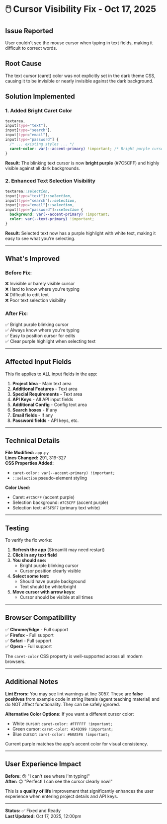 # 🖱️ Cursor Visibility Fix - Oct 17, 2025

## Issue Reported
User couldn't see the mouse cursor when typing in text fields, making it difficult to correct words.

## Root Cause
The text cursor (caret) color was not explicitly set in the dark theme CSS, causing it to be invisible or nearly invisible against the dark background.

## Solution Implemented

### 1. Added Bright Caret Color
```css
textarea, 
input[type="text"], 
input[type="search"], 
input[type="email"], 
input[type="password"] {
  /* ... existing styles ... */
  caret-color: var(--accent-primary) !important; /* Bright purple cursor */
}
```

**Result:** The blinking text cursor is now **bright purple** (#7C5CFF) and highly visible against all dark backgrounds.

### 2. Enhanced Text Selection Visibility
```css
textarea::selection,
input[type="text"]::selection,
input[type="search"]::selection,
input[type="email"]::selection,
input[type="password"]::selection {
  background: var(--accent-primary) !important;
  color: var(--text-primary) !important;
}
```

**Result:** Selected text now has a purple highlight with white text, making it easy to see what you're selecting.

---

## What's Improved

### Before Fix:
❌ Invisible or barely visible cursor  
❌ Hard to know where you're typing  
❌ Difficult to edit text  
❌ Poor text selection visibility  

### After Fix:
✅ Bright purple blinking cursor  
✅ Always know where you're typing  
✅ Easy to position cursor for edits  
✅ Clear purple highlight when selecting text  

---

## Affected Input Fields

This fix applies to ALL input fields in the app:

1. **Project Idea** - Main text area
2. **Additional Features** - Text area
3. **Special Requirements** - Text area  
4. **API Keys** - All API input fields
5. **Additional Config** - Config text area
6. **Search boxes** - If any
7. **Email fields** - If any
8. **Password fields** - API keys, etc.

---

## Technical Details

**File Modified:** `app.py`  
**Lines Changed:** 291, 319-327  
**CSS Properties Added:**
- `caret-color: var(--accent-primary) !important;`
- `::selection` pseudo-element styling

**Color Used:**
- Caret: `#7C5CFF` (accent purple)
- Selection background: `#7C5CFF` (accent purple)
- Selection text: `#F5F5F7` (primary text white)

---

## Testing

To verify the fix works:

1. **Refresh the app** (Streamlit may need restart)
2. **Click in any text field**
3. **You should see:**
   - Bright purple blinking cursor
   - Cursor position clearly visible
4. **Select some text:**
   - Should have purple background
   - Text should be white/bright
5. **Move cursor with arrow keys:**
   - Cursor should be visible at all times

---

## Browser Compatibility

✅ **Chrome/Edge** - Full support  
✅ **Firefox** - Full support  
✅ **Safari** - Full support  
✅ **Opera** - Full support  

The `caret-color` CSS property is well-supported across all modern browsers.

---

## Additional Notes

**Lint Errors:** You may see lint warnings at line 3057. These are **false positives** from example code in string literals (agent teaching material) and do NOT affect functionality. They can be safely ignored.

**Alternative Color Options:**
If you want a different cursor color:
- White cursor: `caret-color: #FFFFFF !important;`
- Green cursor: `caret-color: #34D399 !important;`
- Blue cursor: `caret-color: #60A5FA !important;`

Current purple matches the app's accent color for visual consistency.

---

## User Experience Impact

**Before:** 😕 "I can't see where I'm typing!"  
**After:** 😊 "Perfect! I can see the cursor clearly now!"

This is a **quality of life** improvement that significantly enhances the user experience when entering project details and API keys.

---

**Status:** ✅ Fixed and Ready  
**Last Updated:** Oct 17, 2025, 12:00pm
